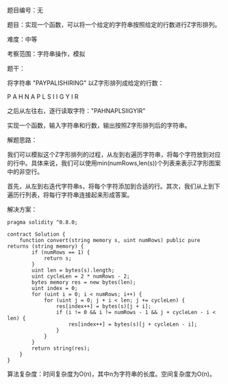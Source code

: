 题目编号：无

题目：实现一个函数，可以将一个给定的字符串按照给定的行数进行Z字形排列。

难度：中等

考察范围：字符串操作，模拟

题干：

将字符串 "PAYPALISHIRING" 以Z字形排列成给定的行数：

P   A   H   N
A P L S I I G
Y   I   R

之后从左往右，逐行读取字符："PAHNAPLSIIGYIR"

实现一个函数，输入字符串和行数，输出按照Z字形排列后的字符串。

解题思路：

我们可以模拟这个Z字形排列的过程，从左到右遍历字符串，将每个字符放到对应的行中。具体来说，我们可以使用min(numRows,len(s))个列表来表示Z字形图案中的非空行。

首先，从左到右迭代字符串s，将每个字符添加到合适的行。其次，我们从上到下遍历行列表，将每行字符串连接起来形成答案。

解决方案：

```
pragma solidity ^0.8.0;

contract Solution {
    function convert(string memory s, uint numRows) public pure returns (string memory) {
        if (numRows == 1) {
            return s;
        }
        uint len = bytes(s).length;
        uint cycleLen = 2 * numRows - 2;
        bytes memory res = new bytes(len);
        uint index = 0;
        for (uint i = 0; i < numRows; i++) {
            for (uint j = 0; j + i < len; j += cycleLen) {
                res[index++] = bytes(s)[j + i];
                if (i != 0 && i != numRows - 1 && j + cycleLen - i < len) {
                    res[index++] = bytes(s)[j + cycleLen - i];
                }
            }
        }
        return string(res);
    }
}
```

算法复杂度：时间复杂度为O(n)，其中n为字符串的长度。空间复杂度为O(n)。